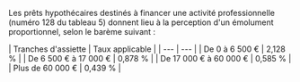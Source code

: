 Les prêts hypothécaires destinés à financer une activité professionnelle (numéro 128 du tableau 5) donnent lieu à la perception d'un émolument proportionnel, selon le barème suivant :


  

  



| 
Tranches d'assiette | 
Taux applicable |
| --- | --- |
| 
De 0 à 6 500 € | 
2,128 % |
| 
De 6 500 € à 17 000 € | 
0,878 % |
| 
De 17 000 € à 60 000 € | 
0,585 % |
| 
Plus de 60 000 € | 
0,439 % |

